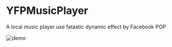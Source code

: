 # YFPMusicPlayer
A local music player use fatastic dynamic effect by Facebook POP


![demo](https://github.com/EdYao/YFPMusicPlayer/blob/master/演示.gif)
